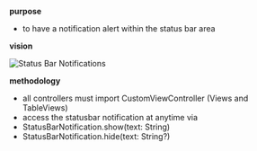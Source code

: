 **purpose** 
- to have a notification alert within the status bar area

**vision**

![Status Bar Notifications](http://i.imgur.com/INo3Za1.gif)

**methodology**
- all controllers must import CustomViewController (Views and TableViews)
- access the statusbar notification at anytime via 
 - StatusBarNotification.show(text: String)
 - StatusBarNotification.hide(text: String?)





